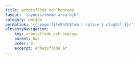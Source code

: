 ```yaml
---
title: arbetsflöde och begrepp
layout: 'layouts/theme-area.njk'
category: område
permalink: '{{ page.filePathStem | splice | slugUrl }}/'
eleventyNavigation:
    key: arbetsflöde och begrepp
    parent: hur
    order: 0
    excerpt: Arbetsflöde är 
---
```



